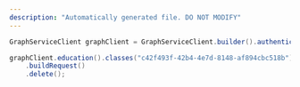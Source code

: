 ```yaml
---
description: "Automatically generated file. DO NOT MODIFY"
---
```

<!-- markdownlint-disable MD041 -->

```java
GraphServiceClient graphClient = GraphServiceClient.builder().authenticationProvider( authProvider ).buildClient();

graphClient.education().classes("c42f493f-42b4-4e7d-8148-af894cbc518b").assignments("ad8afb28-c138-4ad7-b7f5-a6986c2655a8")
    .buildRequest()
    .delete();
```
